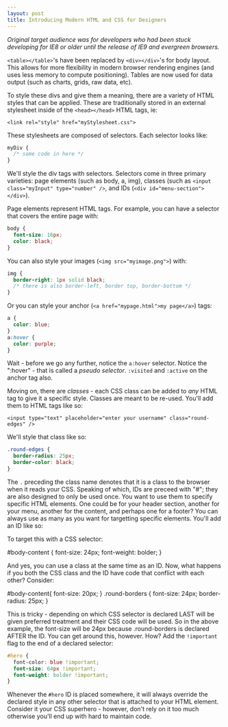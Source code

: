 ```yaml
---
layout: post
title: Introducing Modern HTML and CSS for Designers
---
```



*Original target audience was for developers who had been stuck developing for IE8 or older until the release of IE9 and evergreen browsers.*

`<table></table>`'s have been replaced by `<div></div>`'s for body layout. This allows for more flexibility in modern browser
rendering engines (and uses less memory to compute positioning). Tables are now used for data output
(such as charts, grids, raw data, etc).

To style these divs and give them a meaning, there are a variety of HTML styles that can be applied.
These are traditionally stored in an external stylesheet inside of the `<head></head>` HTML tags, ie:

`<link rel="style" href="myStylesheet.css">`

These stylesheets are composed of selectors. Each selector looks like:

```css
myDiv {
  /* some code in here */
}
```

We'll style the div tags with selectors. Selectors come in three primary varieties: page elements (such as body, a, img),
classes  (such as `<input class="myInput" type="number" />`, and IDs (`<div id="menu-section"></div>`).

Page elements represent HTML tags. For example, you can have a selector that covers the entire page with:

```css
body {
  font-size: 16px;
  color: black;
}
```

You can also style your images (`<img src="myimage.png">`) with:

```css
img {
  border-right: 1px solid black;
  /* there is also border-left, border top, border-bottom */
}
```

Or you can style your anchor (`<a href="mypage.html">my page</a>`) tags:

```css
a {
  color: blue;
}
a:hover {
  color: purple;
}
```

Wait - before we go any further, notice the `a:hover` selector. Notice the ":hover" - that is called a *pseudo selector*.
`:visited` and `:active` on the anchor tag also.

Moving on, there are *classes* - each CSS class can be added to *any* HTML tag to give it a specific style. Classes are
meant to be re-used. You'll add them to HTML tags like so:

`<input type="text" placeholder="enter your username" class="round-edges" />`

We'll style that class like so:

```css
.round-edges {
  border-radius: 25px;
  border-color: black;
}
```

The `.` preceding the class name denotes that it is a class to the browser when it reads your CSS. Speaking of which,
IDs are preceed with "#"; they are also designed to only be used once. You want to use them to specify specific HTML elements.
One could be for your header section, another for your menu, another for the content, and perhaps one for a footer? You can
always use as many as you want for targetting specific elements. You'll add an ID like so:

  <div id="body-content" class="round-edges">
  </div>

To target this with a CSS selector:

  #body-content {
    font-size: 24px;
    font-weight: bolder;
  }

And yes, you can use a class at the same time as an ID. Now, what happens if you both the CSS class and the ID have code that
conflict with each other? Consider:

  #body-content{
    font-size: 20px;
  }
  .round-borders {
    font-size: 24px;
    border-radius: 25px;
  }

This is tricky - depending on which CSS selector is declared LAST will be given preferred treatment and their CSS code will be used. So in the above example, the font-size will be 24px because .round-borders is declared AFTER the ID. You can get around this, however. How? Add the `!important` flag to the end of a declared selector:

```css
#hero {
  font-color: blue !important;
  font-size: 64px !important;
  font-weight: bolder !important;
}
```

Whenever the `#hero` ID is placed somewhere, it will always override the declared style in any other selector that is attached to your HTML element. Consider it your CSS superhero - however, don't rely on it too much otherwise you'll end up with hard to maintain code.
